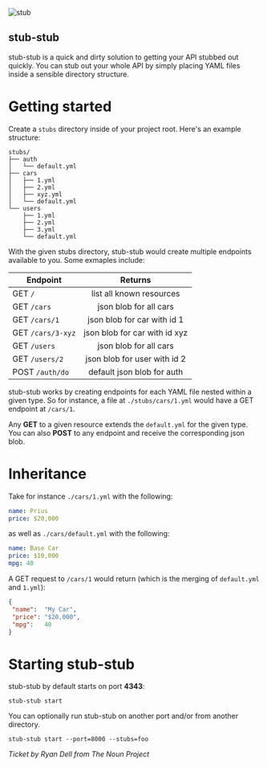 ![stub](https://cdn.rawgit.com/briangonzalez/stub-stub/master/stub.svg)


stub-stub
--------
stub-stub is a quick and dirty solution to getting your API stubbed out quickly. You can stub out your whole API by simply placing YAML files inside a sensible directory structure.


Getting started
===============
Create a `stubs` directory inside of your project root. Here's an example structure:

````
stubs/
├── auth
│   └── default.yml
├── cars
│   ├── 1.yml
│   ├── 2.yml
│   ├── xyz.yml
│   └── default.yml
└── users
    ├── 1.yml
    ├── 2.yml
    ├── 3.yml
    └── default.yml
````

With the given stubs directory, stub-stub would create multiple endpoints available to you. Some exmaples include:

| Endpoint                | Returns                            |
| ------------------------|:----------------------------------:|
| GET `/`                 | list all known resources           |
| GET `/cars`             | json blob for all cars             |
| GET `/cars/1`           | json blob for car with id 1        |
| GET `/cars/3-xyz`       | json blob for car with id xyz      |
| GET `/users`            | json blob for all cars             |
| GET `/users/2`          | json blob for user with id 2       |
| POST `/auth/do`         | default json blob for auth         |

stub-stub works by creating endpoints for each YAML file nested within a given type. So for instance, a file at `./stubs/cars/1.yml` would have a GET endpoint at `/cars/1`.

Any **GET** to a given resource extends the `default.yml` for the given type. You can also **POST** to any endpoint and receive the corresponding json blob.


Inheritance
===========
Take for instance `./cars/1.yml` with the following:

```yaml
name: Prius
price: $20,000
```

as well as `./cars/default.yml` with the following:

```yaml
name: Base Car
price: $10,000
mpg: 40
```

A GET request to `/cars/1` would return (which is the merging of `default.yml` and `1.yml`):

```json
{
 "name":  "My Car",
 "price": "$20,000",
 "mpg":   40
}
````


Starting stub-stub
==================
stub-stub by default starts on port **4343**:

````
stub-stub start
````

You can optionally run stub-stub on another port and/or from another directory.
````
stub-stub start --port=8000 --stubs=foo
````





*Ticket by Ryan Dell from The Noun Project*
